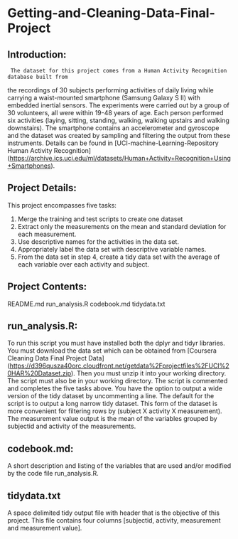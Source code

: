 Getting-and-Cleaning-Data-Final-Project
================================

Introduction:
----------------------------------------------------------------------

     The dataset for this project comes from a Human Activity Recognition database built from
the recordings of 30 subjects performing activities of daily living while carrying a waist-mounted
smartphone (Samsung Galaxy S II) with embedded inertial sensors.   The experiments were carried out by a group of 30 volunteers, all were within 19-48 years of age.  Each person performed six activities (laying, sitting, standing, walking, walking upstairs and walking downstairs).  The smartphone contains an accelerometer and gyroscope and the dataset was created by sampling and filtering the output from these instruments.  Details can be found in [UCI-machine-Learning-Repository Human Activity Recognition] (https://archive.ics.uci.edu/ml/datasets/Human+Activity+Recognition+Using+Smartphones).

Project Details:
-----------------------------------------------------------------------

This project encompasses five tasks:

1. Merge the training and test scripts to create one dataset
2. Extract only the measurements on the mean and standard deviation for each measurement.
3. Use descriptive names for the activities in the data set.
4. Appropriately label the data set with descriptive variable names.
5. From the data set in step 4, create a tidy data set with the average of each variable over each activity and subject.

Project Contents:
----------------------------------------------------------------------

README.md
run_analysis.R
codebook.md
tidydata.txt

run_analysis.R:
----------------------------------------------------------------------

To run this script you must have installed both the dplyr and tidyr libraries.  You must download the data set which can be obtained from [Coursera Cleaning Data Final Project Data] (https://d396qusza40orc.cloudfront.net/getdata%2Fprojectfiles%2FUCI%20HAR%20Dataset.zip).  Then you must unzip it into your working directory.  The script must also be in your working directory.  The script is commented and completes the five tasks above.  You have the option to output a wide version of the tidy dataset by uncommenting a line.  The default for the script is to output a long narrow tidy dataset.  This form of the dataset is more convenient for filtering rows by (subject X activity X measurement).  The measurement value output is the mean of the variables grouped by subjectid and activity of the measurements.

codebook.md:
-----------------------------------------------------------------------

A short description and listing of the variables that are used and/or modified by the code file run_analysis.R.

tidydata.txt
-----------------------------------------------------------------------

A space delimited tidy output file with header that is the objective of this project.  This file contains four columns [subjectid, activity, measurement and measurement value].

